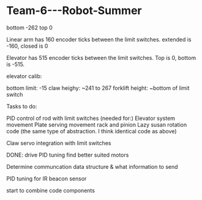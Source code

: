 # Team-6---Robot-Summer



bottom -262
top 0











Linear arm has 160 encoder ticks between the limit switches. extended is -160, closed is 0


Elevator has 515 encoder ticks between the limit switches. Top is 0, bottom is -515.



elevator calib:

bottom limit: -15
claw heighy: ~241 to 267
forklift height: ~bottom of limit switch 



Tasks to do:

PID control of rod with limit switches (needed for:)
    Elevator system movement
    Plate serving movement
    rack and pinion 
    Lazy susan rotation code (the same type of abstraction. I think identical code as above)


Claw servo integration with limit switches

DONE: drive PID tuning
    find better suited motors


Determine communcation data structure & what information to send

PID tuning for IR beacon sensor

start to combine code components 
